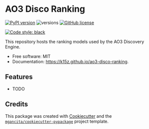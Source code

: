 # AO3 Disco Ranking


[![PyPI version](https://badge.fury.io/py/ao3-disco-ranking.svg)](https://badge.fury.io/py/ao3-disco-ranking)
![versions](https://img.shields.io/pypi/pyversions/ao3-disco-ranking.svg)
[![GitHub license](https://img.shields.io/github/license/mgancita/ao3-disco-ranking.svg)](https://github.com/mgancita/ao3-disco-ranking/blob/main/LICENSE)


[![Code style: black](https://img.shields.io/badge/code%20style-black-000000.svg)](https://github.com/psf/black)


This repository hosts the ranking models used by the AO3 Discovery Engine.


- Free software: MIT
- Documentation: https://k15z.github.io/ao3-disco-ranking.


## Features

* TODO

## Credits

This package was created with [Cookiecutter](https://github.com/audreyr/cookiecutter) and the [`mgancita/cookiecutter-pypackage`](https://mgancita.github.io/cookiecutter-pypackage/) project template.
